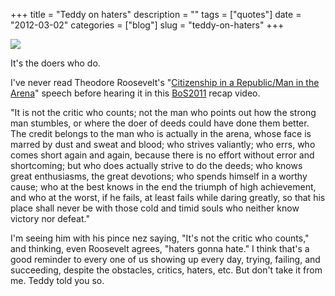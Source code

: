 +++
title = "Teddy on haters"
description = ""
tags = ["quotes"]
date = "2012-03-02"
categories = ["blog"]
slug = "teddy-on-haters"
+++



  <div class="screenshot center"><img src="//konigi.com/media/notebook/teddyhaters.gif" class="center" /></div>
<p><span class="dek">It's the doers who do. </span></p>
<p>I've never read Theodore Roosevelt's "<a href="http://en.wikipedia.org/wiki/Citizenship_in_a_Republic">Citizenship in a Republic/Man in the Arena</a>" speech before hearing it in this <a href="http://blip.tv/business-of-software/business-of-software-2011-what-happened-the-short-version-5960533">BoS2011</a> recap video. </p>
<p>"It is not the critic who counts; not the man who points out how the strong man stumbles, or where the doer of deeds could have done them better. The credit belongs to the man who is actually in the arena, whose face is marred by dust and sweat and blood; who strives valiantly; who errs, who comes short again and again, because there is no effort without error and shortcoming; but who does actually strive to do the deeds; who knows great enthusiasms, the great devotions; who spends himself in a worthy cause; who at the best knows in the end the triumph of high achievement, and who at the worst, if he fails, at least fails while daring greatly, so that his place shall never be with those cold and timid souls who neither know victory nor defeat."</p>
<p>I'm seeing him with his pince nez saying, "It's not the critic who counts," and thinking, even Roosevelt agrees, "haters gonna hate." I think that's a good reminder to every one of us showing up every day, trying, failing, and succeeding, despite the obstacles, critics, haters, etc. But don't take it from me. Teddy told you so.</p>
    
  

